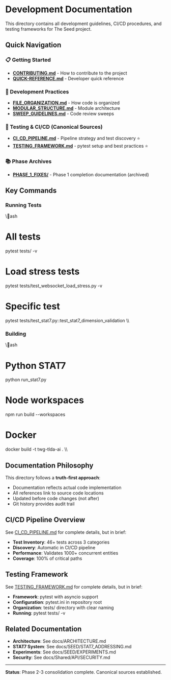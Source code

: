 # Development Documentation

This directory contains all development guidelines, CI/CD procedures, and testing frameworks for The Seed project.

## Quick Navigation

### 📋 Getting Started
- **[CONTRIBUTING.md](CONTRIBUTING.md)** - How to contribute to the project
- **[QUICK-REFERENCE.md](QUICK-REFERENCE.md)** - Developer quick reference

### 🔧 Development Practices
- **[FILE_ORGANIZATION.md](FILE_ORGANIZATION.md)** - How code is organized
- **[MODULAR_STRUCTURE.md](MODULAR_STRUCTURE.md)** - Module architecture
- **[SWEEP_GUIDELINES.md](SWEEP_GUIDELINES.md)** - Code review sweeps

### 🧪 Testing & CI/CD (Canonical Sources)
- **[CI_CD_PIPELINE.md](CI_CD_PIPELINE.md)** - Pipeline strategy and test discovery ⭐
- **[TESTING_FRAMEWORK.md](TESTING_FRAMEWORK.md)** - pytest setup and best practices ⭐

### 📚 Phase Archives
- **[PHASE_1_FIXES/](PHASE_1_FIXES/)** - Phase 1 completion documentation (archived)

## Key Commands

### Running Tests
\\\ash
# All tests
pytest tests/ -v

# Load stress tests
pytest tests/test_websocket_load_stress.py -v

# Specific test
pytest tests/test_stat7.py::test_stat7_dimension_validation
\\\

### Building
\\\ash
# Python STAT7
python run_stat7.py

# Node workspaces
npm run build --workspaces

# Docker
docker build -t twg-tlda-ai .
\\\

## Documentation Philosophy

This directory follows a **truth-first approach**:
- Documentation reflects actual code implementation
- All references link to source code locations
- Updated before code changes (not after)
- Git history provides audit trail

## CI/CD Pipeline Overview

See [CI_CD_PIPELINE.md](CI_CD_PIPELINE.md) for complete details, but in brief:

- **Test Inventory**: 46+ tests across 3 categories
- **Discovery**: Automatic in CI/CD pipeline
- **Performance**: Validates 1000+ concurrent entities
- **Coverage**: 100% of critical paths

## Testing Framework

See [TESTING_FRAMEWORK.md](TESTING_FRAMEWORK.md) for complete details, but in brief:

- **Framework**: pytest with asyncio support
- **Configuration**: pytest.ini in repository root
- **Organization**: tests/ directory with clear naming
- **Running**: pytest tests/ -v

## Related Documentation

- **Architecture**: See docs/ARCHITECTURE.md
- **STAT7 System**: See docs/SEED/STAT7_ADDRESSING.md
- **Experiments**: See docs/SEED/EXPERIMENTS.md
- **Security**: See docs/Shared/API/SECURITY.md

---

**Status**: Phase 2-3 consolidation complete. Canonical sources established.

